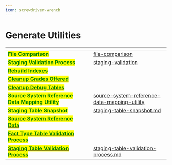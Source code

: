 ```yaml
---
icon: screwdriver-wrench
---
```


# Generate Utilities

<table data-view="cards"><thead><tr><th></th><th></th><th></th><th data-hidden data-card-target data-type="content-ref"></th></tr></thead><tbody><tr><td><mark style="color:green;"><strong>File Comparison</strong></mark></td><td></td><td></td><td><a href="file-comparison/">file-comparison</a></td></tr><tr><td><mark style="color:green;"><strong>Staging Validation Process</strong></mark></td><td></td><td></td><td><a href="staging-validation/">staging-validation</a></td></tr><tr><td><a href="rebuild-indexes.md"><mark style="color:green;"><strong>Rebuild Indexes</strong></mark></a></td><td></td><td></td><td></td></tr><tr><td><a href="cleanup-grades-offered.md"><mark style="color:green;"><strong>Cleanup Grades Offered</strong></mark></a></td><td></td><td></td><td></td></tr><tr><td><a href="cleanup-debug-tables.md"><mark style="color:green;"><strong>Cleanup Debug Tables</strong></mark></a></td><td></td><td></td><td></td></tr><tr><td><mark style="color:green;"><strong>Source System Reference Data Mapping Utility</strong></mark></td><td></td><td></td><td><a href="source-system-reference-data-mapping-utility/">source-system-reference-data-mapping-utility</a></td></tr><tr><td><mark style="color:green;"><strong>Staging Table Snapshot</strong></mark></td><td></td><td></td><td><a href="staging-table-snapshot.md">staging-table-snapshot.md</a></td></tr><tr><td><a href="source-system-reference-data-mapping-utility/source-system-reference-data.md"><mark style="color:green;"><strong>Source System Reference Data</strong></mark></a></td><td></td><td></td><td></td></tr><tr><td><a href="fact-type-table-validation-process.md"><mark style="color:green;"><strong>Fact Type Table Validation Process</strong></mark></a></td><td></td><td></td><td></td></tr><tr><td><a href="https://center-for-the-integration-of-id.gitbook.io/generate-documentation/developer-guides/generate-utilities/staging-validation/staging-table-validation-process"><mark style="color:green;"><strong>Staging Table Validation Process</strong></mark></a></td><td></td><td></td><td><a href="staging-validation/staging-table-validation-process.md">staging-table-validation-process.md</a></td></tr></tbody></table>
